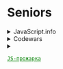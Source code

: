 # Seniors

<details>
  <summary>JavaScript.info</summary>

- [x] [chapter II](https://github.com/duttdutt/seniors/tree/main/javascript.info/chapter%20II)
- [x] [chapter IV](https://github.com/duttdutt/seniors/tree/main/javascript.info/chapter%20IV)
- [x] [chapter V](https://github.com/duttdutt/seniors/tree/main/javascript.info/chapter%20V)
- [x] [chapter VI](https://github.com/duttdutt/seniors/tree/main/javascript.info/chapter%20VI)
- [x] [chapter VII](https://github.com/duttdutt/seniors/tree/main/javascript.info/chapter%20VII)
- [x] [chapter VIII](https://github.com/duttdutt/seniors/tree/main/javascript.info/chapter%20VIII)
- [x] [chapter IX](https://github.com/duttdutt/seniors/tree/main/javascript.info/chapter%20IX)
- [x] [chapter X](https://github.com/duttdutt/seniors/tree/main/javascript.info/chapter%20X)
- [x] [chapter XI](https://github.com/duttdutt/seniors/tree/main/javascript.info/chapter%20XI)
</details>

<details>
  <summary>Codewars</summary>
  <details>
  <!-- ============= 2024 ============= -->
    <summary>2024</summary>
    <details>
    <summary>August, Total: 16<strong>(normal)</strong></summary>

- _5kyu_: 2 entries
- _6kyu_: 8 entries
- _7kyu_: 6 entries

    </details>
    <details>
    <summary>September, total: 9<strong>(bad)</strong></summary>

- _5kyu_: 2 entry
- _6kyu_: 2 entries
- _7kyu_: 5 entries

  </details>
  <details>
  <summary>October, total: 5<strong>(bad)</strong></summary>

- _5kyu_: 0 entry
- _6kyu_: 1 entries
- _7kyu_: 4 entries

  </details>

  <details>
  <summary>November, total: 1<strong>(bad)</strong></summary>

- _5kyu_: 0 entry
- _6kyu_: 1 entries
- _7kyu_: 0 entries

  </details>
  <details>
  <summary>December, total: 0<strong>(bad)</strong></summary>

- _5kyu_: 0 entry
- _6kyu_: 0 entries
- _7kyu_: 0 entries

  </details>
</details>
<details>
  <!-- ============= 2025 ============= -->
  <summary>2025</summary>
  <details>
  <summary>January 2025, total: 0<strong>(bad)</strong></summary>

- _5kyu_: 0 entry
- _6kyu_: 0 entries
- _7kyu_: 0 entries

  </details>
  <details>
  <summary>Ongoing: February 2025, total: 2<strong>(bad)</strong></summary>

- _5kyu_: 0 entry
- _6kyu_: 1 entries
- _7kyu_: 1 entries

  </details>
</details>
<!-- ============= All entries ============= -->
<details>
  <summary>All entries</summary>

### 5kyu

- [Greed is good](https://www.codewars.com/kata/5270d0d18625160ada0000e4) 15 August, 2024
- [DirectionsReduction](https://www.codewars.com/kata/550f22f4d758534c1100025a) 19 August, 2024
- [Moving Zeros to End](https://www.codewars.com/kata/52597aa56021e91c93000cb0) 14 September, 2024
- [Flatten](https://www.codewars.com/kata/513fa1d75e4297ba38000003) 23 September, 2024
- [The Hashtag Generator](https://www.codewars.com/kata/52449b062fb80683ec000024) 19 March, 2025

### 6kyu

- [Simple card game](https://www.codewars.com/kata/53417de006654f4171000587) 15 August, 2024
- [Two Sum](https://www.codewars.com/kata/52c31f8e6605bcc646000082) 15 August, 2024
- [Bit Counting](https://www.codewars.com/kata/526571aae218b8ee490006f4) 15 August, 2024
- [Persistent Bugger](https://www.codewars.com/kata/54bf1c2cd5b56cc47f0007a1) 16 August, 2024
- [Sum Of Digits](https://www.codewars.com/kata/541c8630095125aba6000c00) 17 August, 2024
- [Narcissistic Number](https://www.codewars.com/kata/5287e858c6b5a9678200083c) 17 August, 2024
- [Santas Master Plan](https://www.codewars.com/kata/52afd1fe8f7c52a0e1000304) 22 August, 2024
- [Unix Style](https://www.codewars.com/kata/52249faee9abb9cefa0001ee) 23 August, 2024
- [Find the odd int](https://www.codewars.com/kata/54da5a58ea159efa38000836) 14 September, 2024
- [Array Diff](https://www.codewars.com/kata/523f5d21c841566fde000009) 14 September, 2024
- [Polish Notation](https://www.codewars.com/kata/5e5b7f55c2e8ae0016f42339) 23 September, 2024
- [Array Diff](https://www.codewars.com/kata/523f5d21c841566fde000009) 14 October, 2024
- [Custom Array Filter](https://www.codewars.com/kata/53fc954904a45eda6b00097f) 3 March, 2025
- [Who Likes it](https://www.codewars.com/kata/5266876b8f4bf2da9b000362) 19 March, 2025
- [Stop gninnipS My sdroW!](https://www.codewars.com/kata/5264d2b162488dc400000001) 19 March, 2025
- [Dublicate Encoder](https://www.codewars.com/kata/54b42f9314d9229fd6000d9c) 19 March, 2025
- [Find The Parity Outliner](https://www.codewars.com/kata/5526fc09a1bbd946250002dc) 19 March, 2025

### 7kyu

- [Training Time](https://www.codewars.com/kata/572ab0cfa3af384df7000ff8) 15 August, 2024
- [How Many](https://www.codewars.com/kata/5a00e01cf96fb70001cfa659) 16 August, 2024
- [My Language Skills](www.codewars.com/kata/5b16490986b6d336c900007d) 19 August, 2024
- [Sum Even Numbers](https://www.codewars.com/kata/586beb5ba44cfc44ed0006c3) 22 August, 2024
- [Unique Sum](https://www.codewars.com/kata/56b1eb19247c01493a000065) 22 August, 2024
- [Credit Card Mask](https://www.codewars.com/kata/5412509bd436bd33920011bc) 27 August, 2024
- [Highest and Lowers](https://www.codewars.com/kata/554b4ac871d6813a03000035) 14 September, 2024
- [Descending Order](https://www.codewars.com/kata/5467e4d82edf8bbf40000155) 14 September, 2024
- [Sum of two lowest](https://www.codewars.com/kata/558fc85d8fd1938afb000014) 14 September, 2024
- [Map Function Issue](https://www.codewars.com/kata/560fbc2d636966b21e00009e) 15 September, 2024
- [Naughty or Nice](https://www.codewars.com/kata/5662b14e0a1fb8320a00005c) 19 September, 2024
- [Election Winners](https://www.codewars.com/kata/58881b859ab1e053240000cc) 3 March, 2025

</details>

</details>

<details>
  <summary>

<a href="https://t.me/jsgrill" style="color: #008000; text-decoration: underline">

    JS-прожарка

</a>

  </summary>

- _15 October_: 4 entries
  - 2 отлично(решил сам),
  - 1 хорошо(попросил чатик подсобить с реализацией(без кода, только текст))
  - 0 нормально(знатно распросил чатик + был код от него/подглядел в решения)
  - 1 плохо(без шансов)
- _16 October_: 1 entry
  - 1 отлично(решил сам)
- _19 October_: 2 entries

  - 3 нормально(знатно распросил чатик/подглядел в решения)

- [Task 0](https://t.me/jsgrill/23) 15 October, отлично
- [Task 1](https://t.me/jsgrill/26) 15 October, плохо
- [Task 2](https://t.me/jsgrill/27) 15 October, нормально
- [Task 3](https://t.me/jsgrill/28) 15 October, отлично
- [Task 5](https://t.me/jsgrill/30) 16 October, отлично
- [Task 7](https://t.me/jsgrill/32) 19 October, нормально
- [Task 9](https://t.me/jsgrill/35) 19 October, нормально
- [Task 10](https://t.me/jsgrill/37) 19 October, нормально
</details>

